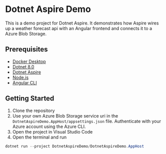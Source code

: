 # Dotnet Aspire Demo

This is a demo project for Dotnet Aspire. It demonstrates how Aspire wires up a weather forecast api with an Angular frontend and connects it to a Azure Blob Storage.

## Prerequisites

- [Docker Desktop](https://www.docker.com/products/docker-desktop)
- [Dotnet 8.0](https://dotnet.microsoft.com/download/dotnet/8.0)
- [Dotnet Aspire](https://learn.microsoft.com/en-us/dotnet/aspire/fundamentals/setup-tooling?tabs=dotnet-cli#install-net-aspire)
- [Node.js](https://nodejs.org/en/)
- [Angular CLI](https://angular.io/guide/setup-local)

## Getting Started

1. Clone the repository
2. Use your own Azure Blob Storage service uri in the `DotnetAspireDemo.AppHost/appsettings.json` file. Authenticate with your Azure account using the Azure CLI.
3. Open the project in Visual Studio Code
4. Open the terminal and run

```ps1
dotnet run --project DotnetAspireDemo/DotnetAspireDemo.AppHost
```
